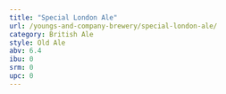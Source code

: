 ```yaml
---
title: "Special London Ale"
url: /youngs-and-company-brewery/special-london-ale/
category: British Ale
style: Old Ale
abv: 6.4
ibu: 0
srm: 0
upc: 0
---
```


